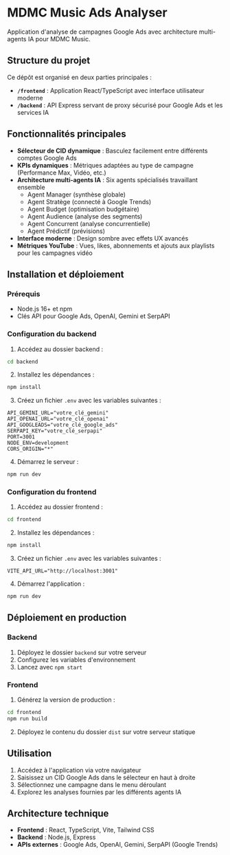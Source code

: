 # MDMC Music Ads Analyser

Application d'analyse de campagnes Google Ads avec architecture multi-agents IA pour MDMC Music.

## Structure du projet

Ce dépôt est organisé en deux parties principales :

- **`/frontend`** : Application React/TypeScript avec interface utilisateur moderne
- **`/backend`** : API Express servant de proxy sécurisé pour Google Ads et les services IA

## Fonctionnalités principales

- **Sélecteur de CID dynamique** : Basculez facilement entre différents comptes Google Ads
- **KPIs dynamiques** : Métriques adaptées au type de campagne (Performance Max, Vidéo, etc.)
- **Architecture multi-agents IA** : Six agents spécialisés travaillant ensemble
  - Agent Manager (synthèse globale)
  - Agent Stratège (connecté à Google Trends)
  - Agent Budget (optimisation budgétaire)
  - Agent Audience (analyse des segments)
  - Agent Concurrent (analyse concurrentielle)
  - Agent Prédictif (prévisions)
- **Interface moderne** : Design sombre avec effets UX avancés
- **Métriques YouTube** : Vues, likes, abonnements et ajouts aux playlists pour les campagnes vidéo

## Installation et déploiement

### Prérequis

- Node.js 16+ et npm
- Clés API pour Google Ads, OpenAI, Gemini et SerpAPI

### Configuration du backend

1. Accédez au dossier backend :
```bash
cd backend
```

2. Installez les dépendances :
```bash
npm install
```

3. Créez un fichier `.env` avec les variables suivantes :
```
API_GEMINI_URL="votre_clé_gemini"
API_OPENAI_URL="votre_clé_openai"
API_GOOGLEADS="votre_clé_google_ads"
SERPAPI_KEY="votre_clé_serpapi"
PORT=3001
NODE_ENV=development
CORS_ORIGIN="*"
```

4. Démarrez le serveur :
```bash
npm run dev
```

### Configuration du frontend

1. Accédez au dossier frontend :
```bash
cd frontend
```

2. Installez les dépendances :
```bash
npm install
```

3. Créez un fichier `.env` avec les variables suivantes :
```
VITE_API_URL="http://localhost:3001"
```

4. Démarrez l'application :
```bash
npm run dev
```

## Déploiement en production

### Backend

1. Déployez le dossier `backend` sur votre serveur
2. Configurez les variables d'environnement
3. Lancez avec `npm start`

### Frontend

1. Générez la version de production :
```bash
cd frontend
npm run build
```

2. Déployez le contenu du dossier `dist` sur votre serveur statique

## Utilisation

1. Accédez à l'application via votre navigateur
2. Saisissez un CID Google Ads dans le sélecteur en haut à droite
3. Sélectionnez une campagne dans le menu déroulant
4. Explorez les analyses fournies par les différents agents IA

## Architecture technique

- **Frontend** : React, TypeScript, Vite, Tailwind CSS
- **Backend** : Node.js, Express
- **APIs externes** : Google Ads, OpenAI, Gemini, SerpAPI (Google Trends)
